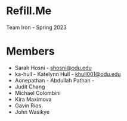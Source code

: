 # Refill.Me
Team Iron - Spring 2023

# Members

- Sarah Hosni - shosni@odu.edu
- ka-hull - Katelynn Hull - khull001@odu.edu
- Aonepathan - Abdullah Pathan - 
- Judit Chang
- Michael Colombini
- Kira Maximova
- Gavin Rios
- John Wasikye
